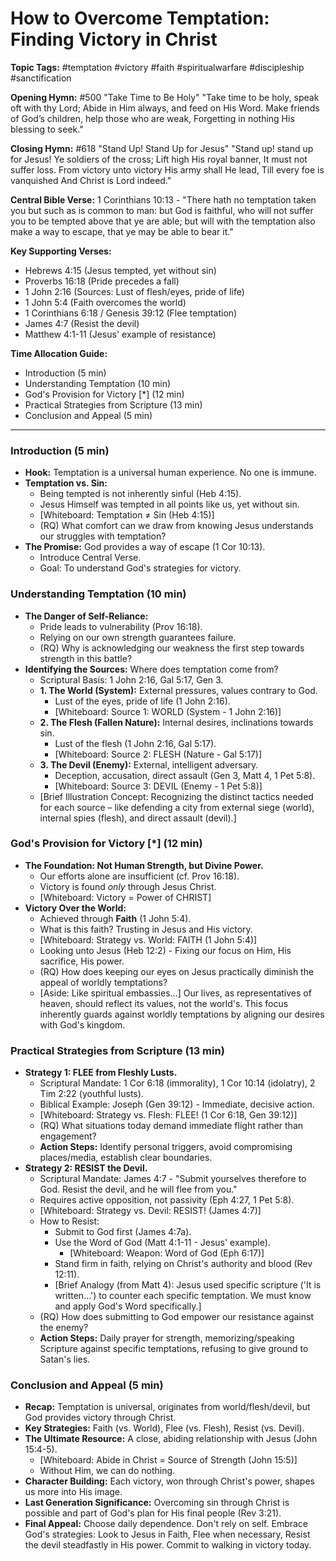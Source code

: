 # How to Overcome Temptation: Finding Victory in Christ

**Topic Tags:** #temptation #victory #faith #spiritualwarfare #discipleship
#sanctification

**Opening Hymn:** #500 "Take Time to Be Holy" "Take time to be holy, speak oft
with thy Lord; Abide in Him always, and feed on His Word. Make friends of God’s
children, help those who are weak, Forgetting in nothing His blessing to seek."

**Closing Hymn:** #618 "Stand Up! Stand Up for Jesus" "Stand up! stand up for
Jesus! Ye soldiers of the cross; Lift high His royal banner, It must not suffer
loss. From victory unto victory His army shall He lead, Till every foe is
vanquished And Christ is Lord indeed."

**Central Bible Verse:** 1 Corinthians 10:13 - "There hath no temptation taken
you but such as is common to man: but God is faithful, who will not suffer you
to be tempted above that ye are able; but will with the temptation also make a
way to escape, that ye may be able to bear it."

**Key Supporting Verses:**

- Hebrews 4:15 (Jesus tempted, yet without sin)
- Proverbs 16:18 (Pride precedes a fall)
- 1 John 2:16 (Sources: Lust of flesh/eyes, pride of life)
- 1 John 5:4 (Faith overcomes the world)
- 1 Corinthians 6:18 / Genesis 39:12 (Flee temptation)
- James 4:7 (Resist the devil)
- Matthew 4:1-11 (Jesus' example of resistance)

**Time Allocation Guide:**

- Introduction (5 min)
- Understanding Temptation (10 min)
- God's Provision for Victory [*] (12 min)
- Practical Strategies from Scripture (13 min)
- Conclusion and Appeal (5 min)

---

### Introduction (5 min)

- **Hook:** Temptation is a universal human experience. No one is immune.
- **Temptation vs. Sin:**
  - Being tempted is not inherently sinful (Heb 4:15).
  - Jesus Himself was tempted in all points like us, yet without sin.
  - [Whiteboard: Temptation ≠ Sin (Heb 4:15)]
  - (RQ) What comfort can we draw from knowing Jesus understands our struggles
    with temptation?
- **The Promise:** God provides a way of escape (1 Cor 10:13).
  - Introduce Central Verse.
  - Goal: To understand God's strategies for victory.

### Understanding Temptation (10 min)

- **The Danger of Self-Reliance:**
  - Pride leads to vulnerability (Prov 16:18).
  - Relying on our own strength guarantees failure.
  - (RQ) Why is acknowledging our weakness the first step towards strength in
    this battle?
- **Identifying the Sources:** Where does temptation come from?
  - Scriptural Basis: 1 John 2:16, Gal 5:17, Gen 3.
  - **1. The World (System):** External pressures, values contrary to God.
    - Lust of the eyes, pride of life (1 John 2:16).
    - [Whiteboard: Source 1: WORLD (System - 1 John 2:16)]
  - **2. The Flesh (Fallen Nature):** Internal desires, inclinations towards
    sin.
    - Lust of the flesh (1 John 2:16, Gal 5:17).
    - [Whiteboard: Source 2: FLESH (Nature - Gal 5:17)]
  - **3. The Devil (Enemy):** External, intelligent adversary.
    - Deception, accusation, direct assault (Gen 3, Matt 4, 1 Pet 5:8).
    - [Whiteboard: Source 3: DEVIL (Enemy - 1 Pet 5:8)]
  - [Brief Illustration Concept: Recognizing the distinct tactics needed for
    each source – like defending a city from external siege (world), internal
    spies (flesh), and direct assault (devil).]

### God's Provision for Victory [*] (12 min)

- **The Foundation: Not Human Strength, but Divine Power.**
  - Our efforts alone are insufficient (cf. Prov 16:18).
  - Victory is found _only_ through Jesus Christ.
  - [Whiteboard: Victory = Power of CHRIST]
- **Victory Over the World:**
  - Achieved through **Faith** (1 John 5:4).
  - What is this faith? Trusting in Jesus and His victory.
  - [Whiteboard: Strategy vs. World: FAITH (1 John 5:4)]
  - Looking unto Jesus (Heb 12:2) - Fixing our focus on Him, His sacrifice, His
    power.
  - (RQ) How does keeping our eyes on Jesus practically diminish the appeal of
    worldly temptations?
  - [Aside: Like spiritual embassies...] Our lives, as representatives of
    heaven, should reflect its values, not the world's. This focus inherently
    guards against worldly temptations by aligning our desires with God's
    kingdom.

### Practical Strategies from Scripture (13 min)

- **Strategy 1: FLEE from Fleshly Lusts.**
  - Scriptural Mandate: 1 Cor 6:18 (immorality), 1 Cor 10:14 (idolatry), 2 Tim
    2:22 (youthful lusts).
  - Biblical Example: Joseph (Gen 39:12) - Immediate, decisive action.
  - [Whiteboard: Strategy vs. Flesh: FLEE! (1 Cor 6:18, Gen 39:12)]
  - (RQ) What situations today demand immediate flight rather than engagement?
  - **Action Steps:** Identify personal triggers, avoid compromising
    places/media, establish clear boundaries.
- **Strategy 2: RESIST the Devil.**
  - Scriptural Mandate: James 4:7 - "Submit yourselves therefore to God. Resist
    the devil, and he will flee from you."
  - Requires active opposition, not passivity (Eph 4:27, 1 Pet 5:8).
  - [Whiteboard: Strategy vs. Devil: RESIST! (James 4:7)]
  - How to Resist:
    - Submit to God first (James 4:7a).
    - Use the Word of God (Matt 4:1-11 - Jesus' example).
      - [Whiteboard: Weapon: Word of God (Eph 6:17)]
    - Stand firm in faith, relying on Christ's authority and blood (Rev 12:11).
    - [Brief Analogy (from Matt 4): Jesus used specific scripture ('It is
      written...') to counter each specific temptation. We must know and apply
      God's Word specifically.]
  - (RQ) How does submitting to God empower our resistance against the enemy?
  - **Action Steps:** Daily prayer for strength, memorizing/speaking Scripture
    against specific temptations, refusing to give ground to Satan's lies.

### Conclusion and Appeal (5 min)

- **Recap:** Temptation is universal, originates from world/flesh/devil, but God
  provides victory through Christ.
- **Key Strategies:** Faith (vs. World), Flee (vs. Flesh), Resist (vs. Devil).
- **The Ultimate Resource:** A close, abiding relationship with Jesus (John
  15:4-5).
  - [Whiteboard: Abide in Christ = Source of Strength (John 15:5)]
  - Without Him, we can do nothing.
- **Character Building:** Each victory, won through Christ's power, shapes us
  more into His image.
- **Last Generation Significance:** Overcoming sin through Christ is possible
  and part of God's plan for His final people (Rev 3:21).
- **Final Appeal:** Choose daily dependence. Don't rely on self. Embrace God's
  strategies: Look to Jesus in Faith, Flee when necessary, Resist the devil
  steadfastly in His power. Commit to walking in victory today.

